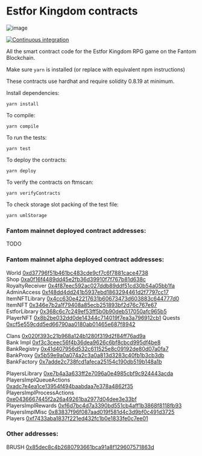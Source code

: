 # Estfor Kingdom contracts

![image](https://user-images.githubusercontent.com/84033732/223739503-c53a888a-443f-4fb5-98a3-d40f94956799.png)

[![Continuous integration](https://github.com/PaintSwap/estfor-contracts/actions/workflows/ci.yml/badge.svg)](https://github.com/PaintSwap/estfor-contracts/actions/workflows/ci.yml)

All the smart contract code for the Estfor Kingdom RPG game on the Fantom Blockchain.

Make sure `yarn` is installed (or replace with equivalent npm instructions)

These contracts use hardhat and require solidity 0.8.19 at minimum.

Install dependencies:

```shell
yarn install
```

To compile:

```shell
yarn compile
```

To run the tests:

```shell
yarn test
```

To deploy the contracts:

```shell
yarn deploy
```

To verify the contracts on ftmscan:

```shell
yarn verifyContracts
```

To check storage slot packing of the test file:

```shell
yarn umlStorage
```

### Fantom mainnet deployed contract addresses:

TODO

### Fantom mainnet alpha deployed contract addresses:

World [0xd37796f51b461bc483cde9cf7c6f7881cace4738](https://ftmscan.com/address/0xd37796f51b461bc483cde9cf7c6f7881cace4738)  
Shop [0xa0f16f4489dd45e2fb36d39910f7f767b81d638c](https://ftmscan.com/address/0xa0f16f4489dd45e2fb36d39910f7f767b81d638c)  
RoyaltyReceiver [0x4f87eec592ac027ddb89ddf51cd30b54a05bb1fa](https://ftmscan.com/address/0x4f87eec592ac027ddb89ddf51cd30b54a05bb1fa)  
AdminAccess [0xf48dd4dd241b5937ebd1863294461d2f7797cc17](https://ftmscan.com/address/0xf48dd4dd241b5937ebd1863294461d2f7797cc17)  
ItemNFTLibrary [0x4cc630e42217631b60673473d603883c644777d0](https://ftmscan.com/address/0x4cc630e42217631b60673473d603883c644777d0)  
ItemNFT [0x346e7b2a1f79408a85ecb251893bf2d76c767e67](https://ftmscan.com/address/0x346e7b2a1f79408a85ecb251893bf2d76c767e67)  
EstforLibrary [0x368c6c7c249ef53ff5b0b90deb517050afc965b5](https://ftmscan.com/address/0x368c6c7c249ef53ff5b0b90deb517050afc965b5)  
PlayerNFT [0x8b2be032dd0de14344c714019f7ea3a796912cb1](https://ftmscan.com/address/0x8b2be032dd0de14344c714019f7ea3a796912cb1)
Quests [0xcf5e559cdd5ed66790aa0180ab01465e687f8942](https://ftmscan.com/address/0xcf5e559cdd5ed66790aa0180ab01465e687f8942)

Clans [0x020f393c21b968a124b1280f319d2f84ff76ad9a](https://ftmscan.com/address/0x020f393c21b968a124b1280f319d2f84ff76ad9a)  
Bank Impl [0xf3c3ceec56f4b36dea9626c6bf8cbcd995df4be8](https://ftmscan.com/address/0xf3c3ceec56f4b36dea9626c6bf8cbcd995df4be8)  
BankRegistry [0x41d407956d532c611525e8c09192de80d07a0fa7](https://ftmscan.com/address/0x41d407956d532c611525e8c09192de80d07a0fa7)  
BankProxy [0x5b59e9a0a074a2c3a0a813d3283c40fb1b3cb3db](https://ftmscan.com/address/0x5b59e9a0a074a2c3a0a813d3283c40fb1b3cb3db)  
BankFactory [0x7adde2c738fcd1afeca25154c190db519b148a1b](https://ftmscan.com/address/0x7adde2c738fcd1afeca25154c190db519b148a1b)

PlayersLibrary [0xe7b4a3a633ff2e7096a0e4985cbf9c924443acda](https://ftmscan.com/address/0xe7b4a3a633ff2e7096a0e4985cbf9c924443acda)  
PlayersImplQueueActions [0xadc7e4ea1ce13954f494baabdaa7e378a4862f35](https://ftmscan.com/address/0xadc7e4ea1ce13954f494baabdaa7e378a4862f35)  
PlayersImplProcessActions [0xe0436667445f2a26a49261ba2977d04dee3e33bf](https://ftmscan.com/address/0xe0436667445f2a26a49261ba2977d04dee3e33bf)  
PlayersImplRewards [0xf6d7bc4d7a3390bd551cb4aff1b3868f8118fb93](https://ftmscan.com/address/0xf6d7bc4d7a3390bd551cb4aff1b3868f8118fb93)  
PlayersImplMisc [0x83837f96f087aad019f581d4c3d9bf0c491d3725](https://ftmscan.com/address/0x83837f96f087aad019f581d4c3d9bf0c491d3725)  
Players [0xf7433aba1837f221ed432fc1b0e1833fe0c7ee01](https://ftmscan.com/address/0xf7433aba1837f221ed432fc1b0e1833fe0c7ee01)

### Other addresses:

BRUSH [0x85dec8c4b2680793661bca91a8f129607571863d](https://ftmscan.com/address/0x85dec8c4b2680793661bca91a8f129607571863d)
